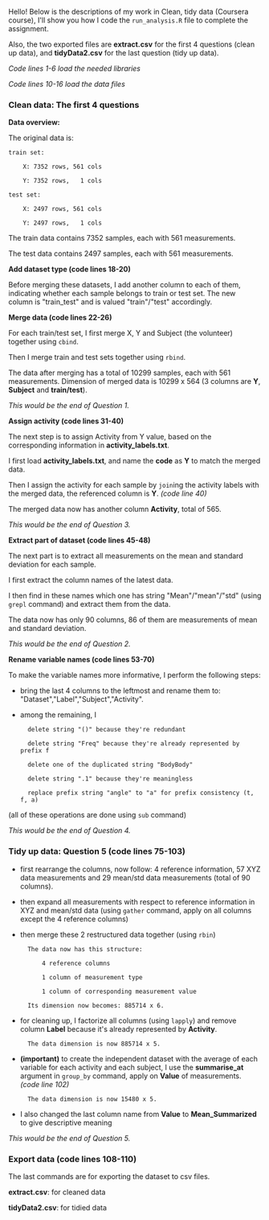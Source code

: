 Hello! Below is the descriptions of my work in Clean, tidy data (Coursera course), I'll show you how I code the `run_analysis.R` file to complete the assignment.

Also, the two exported files are **extract.csv** for the first 4 questions (clean up data), and **tidyData2.csv** for the last question (tidy up data).

_Code lines 1-6 load the needed libraries_

_Code lines 10-16 load the data files_

### Clean data: The first 4 questions
**Data overview:**

The original data is:

	train set:
	
		X: 7352 rows, 561 cols
		
		Y: 7352 rows,   1 cols
		
	test set:
	
		X: 2497 rows, 561 cols
		
		Y: 2497 rows,   1 cols

The train data contains 7352 samples, each with 561 measurements.

The test data contains 2497 samples, each with 561 measurements.

**Add dataset type (code lines 18-20)**

Before merging these datasets, I add another column to each of them, indicating whether each sample belongs to train or test set. The new column is "train_test" and is valued "train"/"test" accordingly.

**Merge data (code lines 22-26)**

For each train/test set, I first merge X, Y and Subject (the volunteer) together using `cbind`.

Then I merge train and test sets together using `rbind`.

The data after merging has a total of 10299 samples, each with 561 measurements. Dimension of merged data is 10299 x 564 (3 columns are **Y**, **Subject** and **train/test**).

_This would be the end of Question 1._

**Assign activity (code lines 31-40)**

The next step is to assign Activity from Y value, based on the corresponding information in **activity_labels.txt**.

I first load **activity_labels.txt**, and name the **code** as **Y** to match the merged data.

Then I assign the activity for each sample by `join`ing the activity labels with the merged data, the referenced column is **Y**. _(code line 40)_

The merged data now has another column **Activity**, total of 565.

_This would be the end of Question 3._

**Extract part of dataset (code lines 45-48)**

The next part is to extract all measurements on the mean and standard deviation for each sample.

I first extract the column names of the latest data.

I then find in these names which one has string "Mean"/"mean"/"std" (using `grepl` command) and extract them from the data.

The data now has only 90 columns, 86 of them are measurements of mean and standard deviation.

_This would be the end of Question 2._

**Rename variable names (code lines 53-70)**

To make the variable names more informative, I perform the following steps:

- bring the last 4 columns to the leftmost and rename them to: "Dataset","Label","Subject","Activity".

- among the remaining, I
		
		delete string "()" because they're redundant
	
		delete string "Freq" because they're already represented by prefix f
	
		delete one of the duplicated string "BodyBody"
	
		delete string ".1" because they're meaningless
	
		replace prefix string "angle" to "a" for prefix consistency (t, f, a)
	
(all of these operations are done using `sub` command)

_This would be the end of Question 4._

### Tidy up data: Question 5 (code lines 75-103)

- first rearrange the columns, now follow: 4 reference information, 57 XYZ data measurements and 29 mean/std data measurements (total of 90 columns).

- then expand all measurements with respect to reference information in XYZ and mean/std data (using `gather` command, apply on all columns except the 4 reference columns)

- then merge these 2 restructured data together (using `rbin`)

		The data now has this structure:

			4 reference columns

			1 column of measurement type

			1 column of corresponding measurement value

		Its dimension now becomes: 885714 x 6.

- for cleaning up, I factorize all columns (using `lapply`) and remove column **Label** because it's already represented by **Activity**.

		The data dimension is now 885714 x 5.

- __(important)__ to create the independent dataset with the average of each variable for each activity and each subject, I use the **summarise_at** argument in `group_by` command, apply on **Value** of measurements.  _(code line 102)_

		The data dimension is now 15480 x 5.

- I also changed the last column name from **Value** to **Mean_Summarized** to give descriptive meaning

_This would be the end of Question 5._

### Export data (code lines 108-110)

The last commands are for exporting the dataset to csv files.

**extract.csv**: for cleaned data

**tidyData2.csv**: for tidied data
